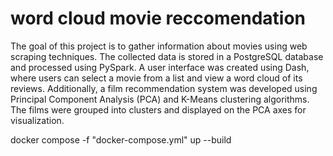 # word cloud movie reccomendation 

The goal of this project is to gather information about movies using web scraping techniques. The collected data is stored in a PostgreSQL database and processed using PySpark. A user interface was created using Dash, where users can select a movie from a list and view a word cloud of its reviews. Additionally, a film recommendation system was developed using Principal Component Analysis (PCA) and K-Means clustering algorithms. The films were grouped into clusters and displayed on the PCA axes for visualization.










docker compose -f "docker-compose.yml" up --build

